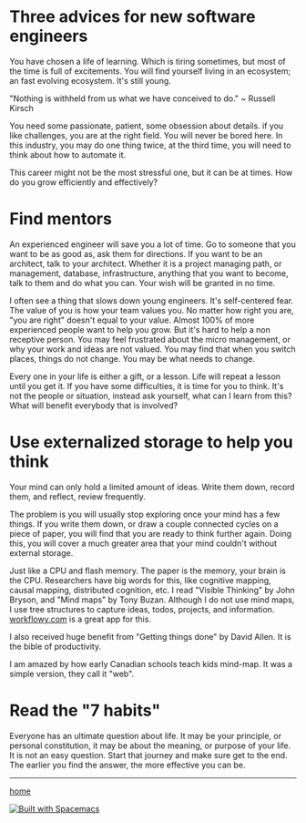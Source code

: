 # Three advices for new software engineers

You have chosen a life of learning. Which is tiring sometimes, but most of the time is full of excitements.
You will find yourself living in an ecosystem; an fast evolving ecosystem. It's still young.

"Nothing is withheld from us what we have conceived to do." ~ Russell Kirsch

You need some passionate, patient, some obsession about details.
if you like challenges, you are at the right field.
You will never be bored here. In this industry, you may do one thing twice, at the third time,
you will need to think about how to automate it.

This career might not be the most stressful one, but it can be at times.
How do you grow efficiently and effectively?

# Find mentors

An experienced engineer will save you a lot of time. Go to someone that you want to be as good as,
ask them for directions. If you want to be an architect, talk to your architect.
Whether it is a project managing path, or management, database, infrastructure,
anything that you want to become, talk to them and do what you can. Your wish will be granted in no time.

I often see a thing that slows down young engineers. It's self-centered fear.
The value of you is how your team values you. No matter how right you are,
"you are right" doesn't equal to your value. Almost 100% of more experienced people want to help you grow.
But it's hard to help a non receptive person. You may feel frustrated about the micro management,
or why your work and ideas are not valued. You may find that when you switch places,
things do not change. You may be what needs to change.

Every one in your life is either a gift, or a lesson. Life will repeat a lesson until you get it.
If you have some difficulties, it is time for you to think. It's not the people or situation,
instead ask yourself, what can I learn from this? What will benefit everybody that is involved?

# Use externalized storage to help you think

Your mind can only hold a limited amount of ideas. Write them down, record them, and reflect, review frequently.

The problem is you will usually stop exploring once your mind has a few things.
If you write them down, or draw a couple connected cycles on a piece of paper,
you will find that you are ready to think further again. Doing this,
you will cover a much greater area that your mind couldn't without external storage.

Just like a CPU and flash memory. The paper is the memory, your brain is the CPU.
Researchers have big words for this, like cognitive mapping, causal mapping, distributed cognition, etc.
I read "Visible Thinking" by John Bryson, and "Mind maps" by Tony Buzan.
Although I do not use mind maps, I use tree structures to capture ideas, todos, projects, and information.
[workflowy.com](https://workflowy.com) is a great app for this.

I also received huge benefit from "Getting things done" by David Allen. It is the bible of productivity.

I am amazed by how early Canadian schools teach kids mind-map.
It was a simple version, they call it "web".

# Read the "7 habits"

Everyone has an ultimate question about life. It may be your principle, or personal constitution,
it may be about the meaning, or purpose of your life. It is not an easy question.
Start that journey and make sure get to the end. The earlier you find the answer,
the more effective you can be.

----------------
[home](../README.md)

[![Built with Spacemacs](https://cdn.rawgit.com/syl20bnr/spacemacs/442d025779da2f62fc86c2082703697714db6514/assets/spacemacs-badge.svg)](http://spacemacs.org)
